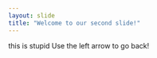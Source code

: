 ```yaml
---
layout: slide
title: "Welcome to our second slide!"
---
```

this is stupid
Use the left arrow to go back!
